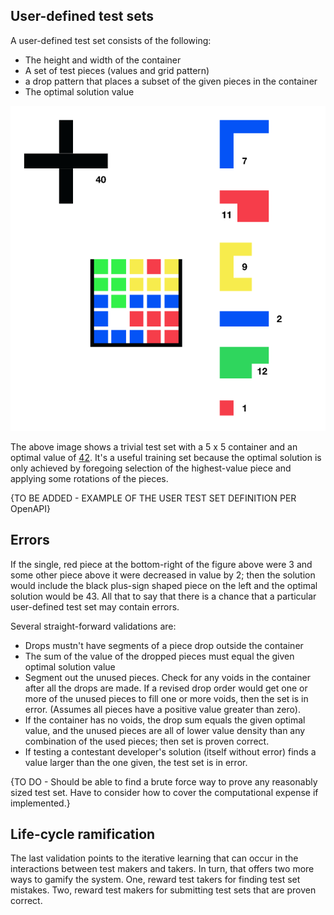 ## User-defined test sets

A user-defined test set consists of the following:

- The height and width of the container
- A set of test pieces (values and grid pattern)
- a drop pattern that places a subset of the given pieces in the container
- The optimal solution value

![User-defined test set](https://github.com/tevye/Tetris-inspired-knapsack-problem-testing-facility/blob/master/userDefinedxcf.png)

The above image shows a trivial test set with a 5 x 5 container and an optimal value of [42](https://www.youtube.com/watch?v=aboZctrHfK8). It's a useful training set because the optimal solution is only achieved by foregoing selection of the highest-value piece and applying some rotations of the pieces.

{TO BE ADDED - EXAMPLE OF THE USER TEST SET DEFINITION PER OpenAPI}

## Errors

If the single, red piece at the bottom-right of the figure above were 3 and some other piece above it were decreased in value by 2; then the solution would include the black plus-sign shaped piece on the left and the optimal solution would be 43. All that to say that there is a chance that a particular user-defined test set may contain errors.

Several straight-forward validations are:

- Drops mustn't have segments of a piece drop outside the container
- The sum of the value of the dropped pieces must equal the given optimal solution value
- Segment out the unused pieces. Check for any voids in the container after all the drops are made. If a revised drop order would get one or more of the unused pieces to fill one or more voids, then the set is in error. (Assumes all pieces have a positive value greater than zero).
- If the container has no voids, the drop sum equals the given optimal value, and the unused pieces are all of lower value density than any combination of the used pieces; then set is proven correct.
- If testing a contestant developer's solution (itself without error) finds a value larger than the one given, the test set is in error.

{TO DO - Should be able to find a brute force way to prove any reasonably sized test set. Have to consider how to cover the computational expense if implemented.}

## Life-cycle ramification

The last validation points to the iterative learning that can occur in the interactions between test makers and takers. In turn, that offers two more ways to gamify the system. One, reward test takers for finding test set mistakes. Two, reward test makers for submitting test sets that are proven correct.

